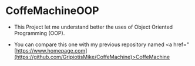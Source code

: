 # CoffeMachineOOP

- This Project let me understand better the uses of Object Oriented Programming (OOP).

- You can compare this one with my previous repository named <a href="[https://www.homepage.com](https://github.com/GripiotisMike/CoffeMachine)>CoffeMachine</a>
